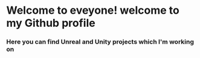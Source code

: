 # Welcome to eveyone! welcome to my Github profile

### Here you can find Unreal and Unity projects which I'm working on
